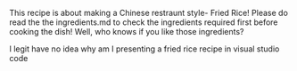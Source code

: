 This recipe is about making a Chinese restraunt style- Fried Rice! Please do read the the ingredients.md to 
check the ingredients required first before cooking the dish! Well, who knows if you like those ingredients?
























I legit have no idea why am I presenting a fried rice recipe in visual studio code